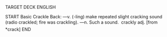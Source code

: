 TARGET DECK
ENGLISH

START
Basic
Crackle
Back: —v. (-ling) make repeated slight cracking sound (radio crackled; fire was crackling). —n. Such a sound.  crackly adj. [from *crack]
END
